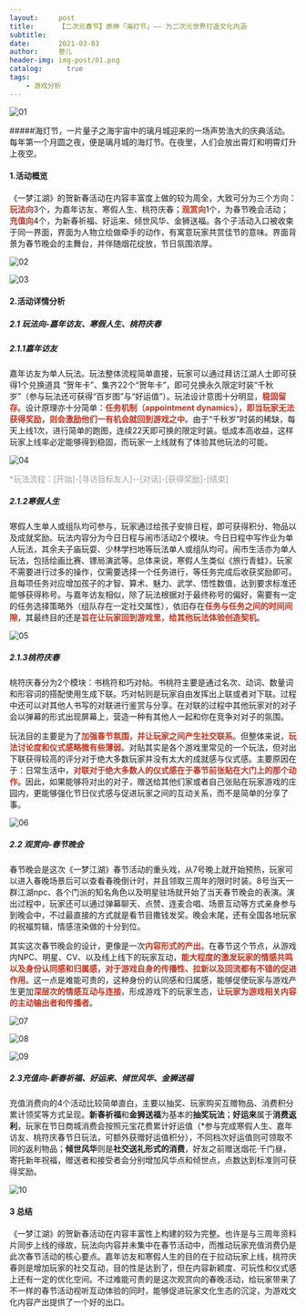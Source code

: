 ```yaml
---
layout:     post
title:      【二次元春节】原神「海灯节」—— 为二次元世界打造文化内涵
subtitle:   
date:       2021-03-03
author:     卷儿
header-img: img-post/01.png
catalog: 	  true
tags:
    - 游戏分析
---
```



![01]({{site.baseurl}}/img-post/20210303/01.png)

#####海灯节，一片量子之海宇宙中的璃月城迎来的一场声势浩大的庆典活动。每年第一个月圆之夜，便是璃月城的海灯节。在夜里，人们会放出霄灯和明霄灯升上夜空。


#### **1.活动概览**

《一梦江湖》的贺新春活动在内容丰富度上做的较为周全，大致可分为三个方向：<span style="color:#BE3421;">**玩法向**</span>3个，为嘉年访友、寒假人生、桃符庆春；<span style="color:#BE3421;">**观赏向**</span>1个，为春节晚会活动；<span style="color:#BE3421;">**充值向**</span>4个，为新春祈福、好运来、倾世风华、金狮送福。各个子活动入口被收束于同一界面，界面为人物立绘做牵手的动作，有寓意玩家共赏佳节的意味。界面背景为春节晚会的主舞台，并伴随烟花绽放，节日氛围浓厚。

![02]({{site.baseurl}}/img-post/20210305/02.png)

![03]({{site.baseurl}}/img-post/20210305/03.gif)



#### **2.活动详情分析**

##### 2.1 玩法向-嘉年访友、寒假人生、桃符庆春

##### 2.1.1嘉年访友

嘉年访友为单人玩法。玩法整体流程简单直接，玩家可以通过拜访江湖人士即可获得1个兑换道具 “贺年卡”、集齐22个“贺年卡”，即可兑换永久限定时装“千秋岁”（参与玩法还可获得“百岁图”与“好运值”）。玩法设计意图十分明显，<span style="color:#BE3421;">**稳固留存**</span>。设计原理亦十分简单：<span style="color:#BE3421;">**任务机制（appointment dynamics），即当玩家无法获得奖励，则会激励他们一有机会就回到游戏之中**</span>。由于“千秋岁”时装的稀缺，每天上线1次，进行简单的跑图，连续22天即可换的限定时装。低成本高收益，这样玩家上线率必定能够得到稳固，而玩家一上线就有了体验其他玩法的可能。

![04]({{site.baseurl}}/img-post/20210305/04.png)

<span style="color:#A0A0A0; size:1;">*玩法流程：[开始]-[寻访目标友人]--[对话]-[获得奖励]-[结束]</span>

##### 2.1.2寒假人生

寒假人生单人或组队均可参与，玩家通过给孩子安排日程，即可获得积分、物品以及成就奖励。玩法内容分为今日日程与闹市活动2个模块。今日日程中写作业为单人玩法，其余夫子庙玩耍、少林学扫地等玩法单人或组队均可。闹市生活亦为单人玩法，包括绘画比赛、镖局演武等。总体来说，寒假人生类似《旅行青蛙》，玩家不需要进行过多的操作，仅需要选择一个任务进行，等任务完成后收获奖励即可。且每项任务对应增加孩子的才智、算术、魅力、武学、悟性数值，达到要求标准还能够获得称号。与嘉年访友相似，除了玩法根据对于最终称号的偏好，需要有一定的任务选择策略外（组队存在一定社交属性），依旧存在<span style="color:#BE3421;">**任务与任务之间的时间间隙**</span>，其最终目的还是<span style="color:#BE3421;">**旨在让玩家回到游戏里，给其他玩法体验创造契机**</span>。

![05]({{site.baseurl}}/img-post/20210305/05.png)

##### 2.1.3桃符庆春

桃符庆春分为2个模块：书桃符和巧对帖。书桃符主要是通过名次、动词、数量词和形容词的搭配使用生成下联。巧对帖则是玩家自由发挥出上联或者对下联。过程中还可以对其他人书写的对联进行鉴赏与分享。在对联的过程中其他玩家对的对子会以弹幕的形式出现屏幕上，营造一种有其他人一起和你在竞争对对子的氛围。

玩法目的主要是为了<span style="color:#BE3421;">**加强春节氛围，并让玩家之间产生社交联系**</span>。但整体来说，<span style="color:#BE3421;">**玩法讨论度和仪式感略微有些薄弱**</span>。对贴其实是各个游戏里常见的一个玩法，但对出下联获得较高的评分对于绝大多数玩家并没有太大的成就感与仪式感。主要原因在于：日常生活中，<span style="color:#BE3421;">**对联对于绝大多数人的仪式感在于春节前张贴在大门上的那个动作**</span>。因此，如果能够将对出的对子，赠送给其他们家或者自己张贴在玩家游戏的庄园内，更能够强化节日仪式感与促进玩家之间的互动关系，而不是简单的分享了事。

![06]({{site.baseurl}}/img-post/20210305/06.png)

##### 2.2 观赏向-春节晚会

春节晚会是这次《一梦江湖》春节活动的重头戏，从7号晚上就开始预热，玩家可以进入春晚场景后可以查看春晚倒计时，并且领取三周年的限时时装。8号当天一群江湖npc、各个门派的知名角色以及明星驻场就开始了当天春节晚会的表演。演出过程中，玩家还可以通过弹幕聊天、点赞、连麦合唱、场景互动等方式亲身参与到晚会中，不过最直接的方式就是看节目撒钱发奖。晚会末尾，还有全国各地玩家的祝福剪辑，情感渲染做的十分到位。

其实这次春节晚会的设计，更像是一次<span style="color:#BE3421;">**内容形式的产出**</span>。在春节这个节点，从游戏内NPC、明星、CV、以及线上线下的玩家互动，<span style="color:#BE3421;">**能大程度的激发玩家的情感共鸣以及身份认同感和归属感，对于游戏自身的传播性、拉新以及回流都有不错的促进作用**</span>。这一点是难能可贵的，这种身份的认同感和归属感，能够促使玩家与游戏产生更加<span style="color:#BE3421;">**深层次的情感互动与连接**</span>，形成游戏下的玩家生态，<span style="color:#BE3421;">**让玩家为游戏相关内容的主动输出者和传播者**</span>。

![07]({{site.baseurl}}/img-post/20210305/07.png)

![08]({{site.baseurl}}/img-post/20210305/08.gif)

![09]({{site.baseurl}}/img-post/20210305/09.gif)



##### 2.3充值向-新春祈福、好运来、倾世风华、金狮送福

充值消费向的4个活动比较简单直白，主要以抽奖、玩家购买互赠物品、消费积分累计领奖等方式呈现。**新春祈福**和**金狮送福**为基本的**抽奖玩法**；**好运来**属于**消费返利**，玩家在节日商城消费会按照元宝花费累计好运值（*参与完成寒假人生、嘉年访友、桃符庆春节日玩法，可额外获赠好运值积分），不同档次好运值则可领取不同的返利物品；**倾世风华**则是**社交送礼形式的消费**，好友之前赠送烟花·千门昼，寄托新年祝福，赠送者和接受者会分别增加风华点和倾世点，点数达到标准则可获得奖励。

![10]({{site.baseurl}}/img-post/20210305/10.png)

#### 3 总结

《一梦江湖》的贺新春活动在内容丰富性上构建的较为完整。也许是与三周年资料片同步上线的缘故，玩法向内容并未集中在春节活动中，而推动玩家充值消费仍是此次春节活动的核心要点。嘉年访友和寒假人生的目的在于拉动玩家上线，桃符庆春则是增加玩家的社交互动，目的性是达到了，但在内容新颖度、可玩性和仪式感上还有一定的优化空间。不过难能可贵的是这次观赏向的春晚活动，给玩家带来了不一样的春节活动视听互动体验的同时，能够促进玩家文化生态的沉淀，为游戏文化内容产出提供了一个好的出口。


